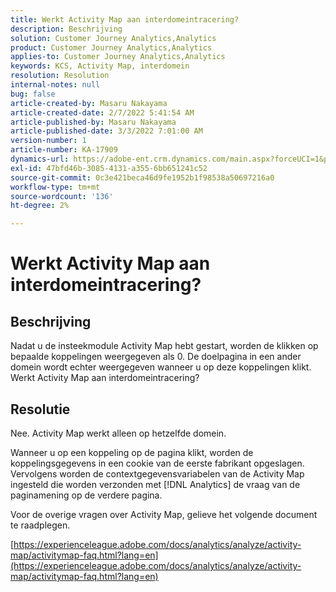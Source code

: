 ```yaml
---
title: Werkt Activity Map aan interdomeintracering?
description: Beschrijving
solution: Customer Journey Analytics,Analytics
product: Customer Journey Analytics,Analytics
applies-to: Customer Journey Analytics,Analytics
keywords: KCS, Activity Map, interdomein
resolution: Resolution
internal-notes: null
bug: false
article-created-by: Masaru Nakayama
article-created-date: 2/7/2022 5:41:54 AM
article-published-by: Masaru Nakayama
article-published-date: 3/3/2022 7:01:00 AM
version-number: 1
article-number: KA-17909
dynamics-url: https://adobe-ent.crm.dynamics.com/main.aspx?forceUCI=1&pagetype=entityrecord&etn=knowledgearticle&id=a7d676a3-d887-ec11-93b0-002248083412
exl-id: 47bfd46b-3085-4131-a355-6bb651241c52
source-git-commit: 0c3e421beca46d9fe1952b1f98538a50697216a0
workflow-type: tm+mt
source-wordcount: '136'
ht-degree: 2%

---
```


# Werkt Activity Map aan interdomeintracering?

## Beschrijving

Nadat u de insteekmodule Activity Map hebt gestart, worden de klikken op bepaalde koppelingen weergegeven als 0. De doelpagina in een ander domein wordt echter weergegeven wanneer u op deze koppelingen klikt. Werkt Activity Map aan interdomeintracering?

## Resolutie


Nee. Activity Map werkt alleen op hetzelfde domein.

Wanneer u op een koppeling op de pagina klikt, worden de koppelingsgegevens in een cookie van de eerste fabrikant opgeslagen. Vervolgens worden de contextgegevensvariabelen van de Activity Map ingesteld die worden verzonden met [!DNL Analytics] de vraag van de paginamening op de verdere pagina.

Voor de overige vragen over Activity Map, gelieve het volgende document te raadplegen.

[https://experienceleague.adobe.com/docs/analytics/analyze/activity-map/activitymap-faq.html?lang=en](https://experienceleague.adobe.com/docs/analytics/analyze/activity-map/activitymap-faq.html?lang=en)
